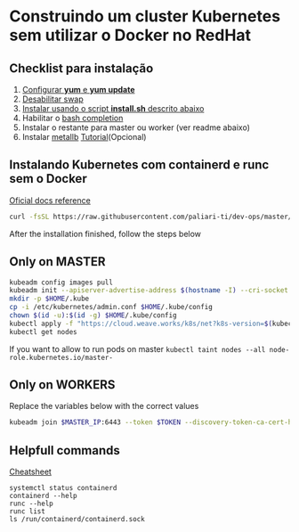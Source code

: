 # Construindo um cluster Kubernetes sem utilizar o Docker no RedHat

## Checklist para instalação

1. [Configurar **yum** e **yum update**](https://github.com/paliari-ti/dev-ops/blob/master/kubernetes/EXTRAS.md#configurar-yum)
2. [Desabilitar swap](https://github.com/paliari-ti/dev-ops/blob/master/kubernetes/EXTRAS.md#disable-swap)
3. [Instalar usando o script **install.sh** descrito abaixo](https://github.com/paliari-ti/dev-ops/tree/master/kubernetes#instalando-kubernetes-com-containerd-e-runc-sem-o-docker)
4. Habilitar o [bash completion](https://kubernetes.io/docs/tasks/tools/install-kubectl/)
5. Instalar o restante para master ou worker (ver readme abaixo)
6. Instalar [metallb](https://metallb.universe.tf/) [Tutorial](https://www.youtube.com/watch?v=xYiYIjlAgHY)(Opcional)

## Instalando Kubernetes com containerd e runc sem o Docker

[Oficial docs reference](https://kubernetes.io/docs/setup/production-environment/tools/kubeadm/install-kubeadm/)

```bash
curl -fsSL https://raw.githubusercontent.com/paliari-ti/dev-ops/master/kubernetes/install.sh | bash
```
After the installation finished, follow the steps below

## Only on MASTER

```bash
kubeadm config images pull
kubeadm init --apiserver-advertise-address $(hostname -I) --cri-socket /run/containerd/containerd.sock
mkdir -p $HOME/.kube
cp -i /etc/kubernetes/admin.conf $HOME/.kube/config
chown $(id -u):$(id -g) $HOME/.kube/config
kubectl apply -f "https://cloud.weave.works/k8s/net?k8s-version=$(kubectl version | base64 | tr -d '\n')"
kubectl get nodes
```

If you want to allow to run pods on master `kubectl taint nodes --all node-role.kubernetes.io/master-`

## Only on WORKERS

Replace the variables below with the correct values

```bash
kubeadm join $MASTER_IP:6443 --token $TOKEN --discovery-token-ca-cert-hash $DISCOVERY_TOKEN --cri-socket /run/containerd/containerd.sock
```

## Helpfull commands

[Cheatsheet](https://kubernetes.io/docs/reference/kubectl/cheatsheet/)

```
systemctl status containerd
containerd --help
runc --help
runc list
ls /run/containerd/containerd.sock
```
